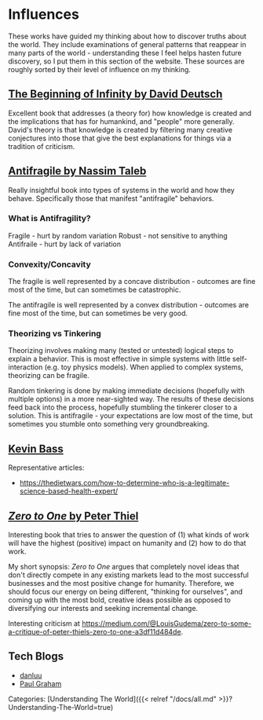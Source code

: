 # Influences

These works have guided my thinking about how to discover truths about the
world. They include examinations of general patterns that reappear in many
parts of the world - understanding these I feel helps hasten future discovery,
so I put them in this section of the website.  These sources are roughly sorted
by their level of influence on my thinking.


## [The Beginning of Infinity by David Deutsch](https://en.wikipedia.org/wiki/The_Beginning_of_Infinity)

Excellent book that addresses (a theory for) how knowledge is created and the
implications that has for humankind, and "people" more generally. David's
theory is that knowledge is created by filtering many creative conjectures into
those that give the best explanations for things via a tradition of criticism.


## [Antifragile by Nassim Taleb](https://en.wikipedia.org/wiki/Antifragile)

Really insightful book into types of systems in the world and how they behave.
Specifically those that manifest "antifragile" behaviors.

### What is Antifragility?

Fragile - hurt by random variation
Robust - not sensitive to anything
Antifraile - hurt by lack of variation


### Convexity/Concavity

The fragile is well represented by a concave distribution - outcomes are fine
most of the time, but can sometimes be catastrophic.

The antifragile is well represented by a convex distribution - outcomes are
fine most of the time, but can sometimes be very good.


### Theorizing vs Tinkering

Theorizing involves making many (tested or untested) logical steps to explain a
behavior.  This is most effective in simple systems with little
self-interaction (e.g. toy physics models).  When applied to complex systems,
theorizing can be fragile.

Random tinkering is done by making immediate decisions (hopefully with multiple
options) in a more near-sighted way.  The results of these decisions feed back
into the process, hopefully stumbling the tinkerer closer to a solution.  This
is antifragile - your expectations are low most of the time, but sometimes you
stumble onto something very groundbreaking.


## [Kevin Bass](https://thedietwars.com/)

Representative articles:

 - https://thedietwars.com/how-to-determine-who-is-a-legitimate-science-based-health-expert/


## [_Zero to One_ by Peter Thiel](https://en.wikipedia.org/wiki/Zero_to_One)

Interesting book that tries to answer the question of (1) what kinds of work
will have the highest (positive) impact on humanity and (2) how to do that
work.

My short synopsis: _Zero to One_ argues that completely novel ideas that don't
directly compete in any existing markets lead to the most successful businesses
and the most positive change for humanity. Therefore, we should focus our
energy on being different, "thinking for ourselves", and coming up with the
most bold, creative ideas possible as opposed to diversifying our interests and
seeking incremental change.

Interesting criticism at
https://medium.com/@LouisGudema/zero-to-some-a-critique-of-peter-thiels-zero-to-one-a3df11d484de.


## Tech Blogs

- [danluu](http://danluu.com)
- [Paul Graham](http://www.paulgraham.com/articles.html)

Categories: [Understanding The World]({{< relref "/docs/all.md" >}}?Understanding-The-World=true)